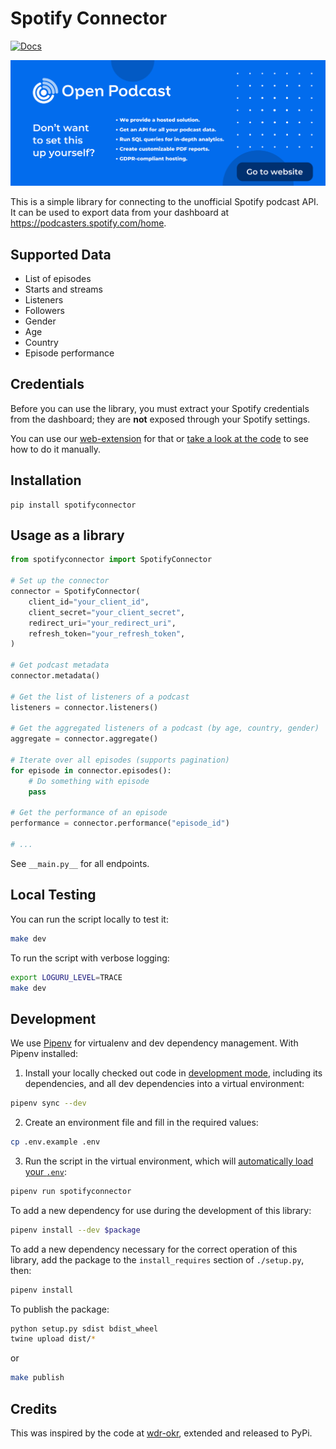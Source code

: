 # Spotify Connector

[![Docs](https://readthedocs.org/projects/spotify-connector/badge?version=latest)](https://spotify-connector.readthedocs.io)

[![OpenPodcast Banner](https://raw.githubusercontent.com/openpodcast/banner/main/openpodcast-banner.png)](https://openpodcast.app/)

This is a simple library for connecting to the unofficial Spotify podcast API.  
It can be used to export data from your dashboard at
https://podcasters.spotify.com/home.

## Supported Data

- List of episodes
- Starts and streams
- Listeners
- Followers
- Gender
- Age
- Country
- Episode performance

## Credentials

Before you can use the library, you must extract your Spotify credentials from the dashboard;
they are **not** exposed through your Spotify settings.

You can use our [web-extension](https://github.com/openpodcast/web-extension) for that
or [take a look at the code](https://github.com/openpodcast/web-extension/blob/7ce0865d22bea34fcfc53eec06b25cd076aa8034/src/openpodcast.js)
to see how to do it manually.

## Installation

```
pip install spotifyconnector
```

## Usage as a library

```python
from spotifyconnector import SpotifyConnector

# Set up the connector
connector = SpotifyConnector(
    client_id="your_client_id",
    client_secret="your_client_secret",
    redirect_uri="your_redirect_uri",
    refresh_token="your_refresh_token",
)

# Get podcast metadata
connector.metadata()

# Get the list of listeners of a podcast
listeners = connector.listeners()

# Get the aggregated listeners of a podcast (by age, country, gender)
aggregate = connector.aggregate()

# Iterate over all episodes (supports pagination)
for episode in connector.episodes():
    # Do something with episode
    pass

# Get the performance of an episode
performance = connector.performance("episode_id")

# ...
```

See `__main.py__` for all endpoints.

## Local Testing

You can run the script locally to test it:

```sh
make dev
```

To run the script with verbose logging:

```sh
export LOGURU_LEVEL=TRACE
make dev
```

## Development

We use [Pipenv] for virtualenv and dev dependency management. With Pipenv
installed:

1. Install your locally checked out code in [development mode], including its
   dependencies, and all dev dependencies into a virtual environment:

```sh
pipenv sync --dev
```

2. Create an environment file and fill in the required values:

```sh
cp .env.example .env
```

3. Run the script in the virtual environment, which will [automatically load
   your `.env`][env]:

```sh
pipenv run spotifyconnector
```

To add a new dependency for use during the development of this library:

```sh
pipenv install --dev $package
```

To add a new dependency necessary for the correct operation of this library, add
the package to the `install_requires` section of `./setup.py`, then:

```sh
pipenv install
```

To publish the package:

```sh
python setup.py sdist bdist_wheel
twine upload dist/*
```

or

```sh
make publish
```

## Credits

This was inspired by the code at [wdr-okr], extended and released to PyPi.

[pipenv]: https://pipenv.pypa.io/en/latest/index.html#install-pipenv-today
[development mode]: https://setuptools.pypa.io/en/latest/userguide/development_mode.html
[env]: https://pipenv.pypa.io/en/latest/advanced/#automatic-loading-of-env
[wdr-okr]: https://github.com/wdr-data/wdr-okr
